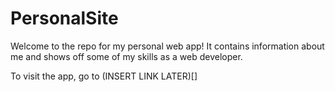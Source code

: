 # PersonalSite

Welcome to the repo for my personal web app! It contains information about me and shows off some of my skills as a web developer.

To visit the app, go to (INSERT LINK LATER)[]
